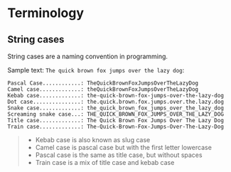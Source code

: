 # Terminology

## String cases

String cases are a naming convention in programming.

Sample text: `The quick brown fox jumps over the lazy dog`:

```text
Pascal Case............: TheQuickBrownFoxJumpsOverTheLazyDog
Camel case.............: theQuickBrownFoxJumpsOverTheLazyDog
Kebab case.............: the-quick-brown-fox-jumps-over-the-lazy-dog
Dot case...............: the.quick.brown.fox.jumps.over.the.lazy.dog
Snake case.............: the_quick_brown_fox_jumps_over_the_lazy_dog
Screaming snake case...: THE_QUICK_BROWN_FOX_JUMPS_OVER_THE_LAZY_DOG
Title case.............: The Quick Brown Fox Jumps Over The Lazy Dog
Train case.............: The-Quick-Brown-Fox-Jumps-Over-The-Lazy-Dog
```

> - Kebab case is also known as slug case
> - Camel case is pascal case but with the first letter lowercase
> - Pascal case is the same as title case, but without spaces
> - Train case is a mix of title case and kebab case
